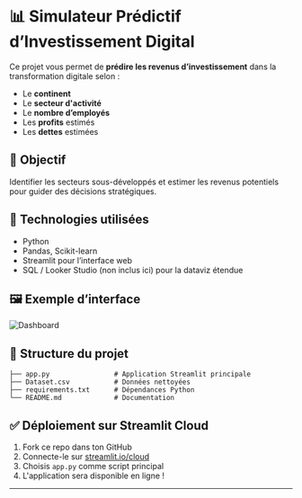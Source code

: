 
# 📊 Simulateur Prédictif d’Investissement Digital

Ce projet vous permet de **prédire les revenus d’investissement** dans la transformation digitale selon :
- Le **continent**
- Le **secteur d'activité**
- Le **nombre d’employés**
- Les **profits** estimés
- Les **dettes** estimées

## 🎯 Objectif
Identifier les secteurs sous-développés et estimer les revenus potentiels pour guider des décisions stratégiques.

## 🚀 Technologies utilisées
- Python
- Pandas, Scikit-learn
- Streamlit pour l’interface web
- SQL / Looker Studio (non inclus ici) pour la dataviz étendue

## 🖼️ Exemple d’interface
![Dashboard](A_2D_digital_representation_of_a_Streamlit_dashboa.png)

## 📂 Structure du projet

```
├── app.py                # Application Streamlit principale
├── Dataset.csv           # Données nettoyées
├── requirements.txt      # Dépendances Python
└── README.md             # Documentation
```

## ✅ Déploiement sur Streamlit Cloud
1. Fork ce repo dans ton GitHub
2. Connecte-le sur [streamlit.io/cloud](https://streamlit.io/cloud)
3. Choisis `app.py` comme script principal
4. L'application sera disponible en ligne !

---
